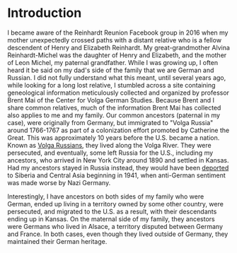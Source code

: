 # Introduction

I became aware of the Reinhardt Reunion Facebook group in 2016 when my mother unexpectedly crossed paths with a distant relative who is a fellow descendent of Henry and Elizabeth Reinhardt. My great-grandmother Alvina Reinhardt-Michel was the daughter of Henry and Elizabeth, and the mother of Leon Michel, my paternal grandfather. While I was growing up, I often heard it be said on my dad's side of the family that we are German and Russian. I did not fully understand what this meant, until several years ago, while looking for a long lost relative, I stumbled across a site containing geneological information meticulously collected and organized by professor Brent Mai of the Center for Volga German Studies. Because Brent and I share common relatives, much of the information Brent Mai has collected also applies to me and my family. Our common ancestors (paternal in my case), were originally from Germany, but immigrated to "Volga Russia" around 1766-1767 as part of a colonization effort promoted by Catherine the Great. This was approximately 10 years before the U.S. became a nation. Known as [Volga Russians](https://en.wikipedia.org/wiki/Volga_Germans), they lived along the Volga River. They were persecuted, and eventually, some left Russia for the U.S., including my ancestors, who arrived in New York City around 1890 and settled in Kansas. Had my ancestors stayed in Russia instead, they would have been [deported](http://www.norkarussia.info/deportation-1941.html) to Siberia and Central Asia beginning in 1941, when anti-German sentiment was made worse by Nazi Germany.

Interestingly, I have ancestors on both sides of my family who were German, ended up living in a territory owned by some other country, were persecuted, and migrated to the U.S. as a result, with their descendants ending up in Kansas. On the maternal side of my family, they ancestors were Germans who lived in Alsace, a territory disputed between Germany and France. In both cases, even though they lived outside of Germany, they maintained their German heritage.

